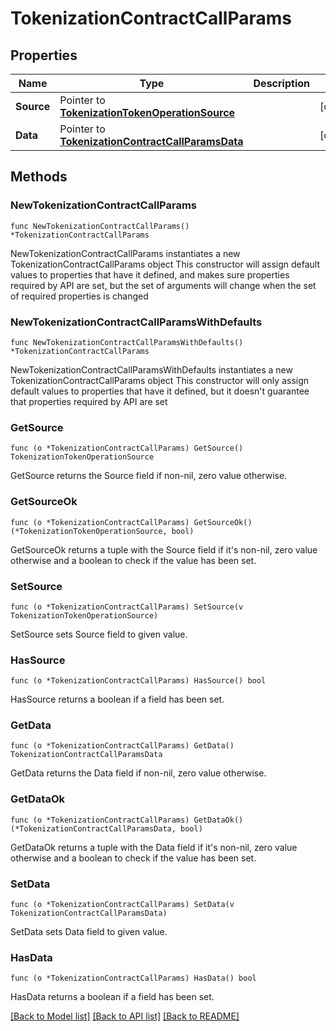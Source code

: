 # TokenizationContractCallParams

## Properties

Name | Type | Description | Notes
------------ | ------------- | ------------- | -------------
**Source** | Pointer to [**TokenizationTokenOperationSource**](TokenizationTokenOperationSource.md) |  | [optional] 
**Data** | Pointer to [**TokenizationContractCallParamsData**](TokenizationContractCallParamsData.md) |  | [optional] 

## Methods

### NewTokenizationContractCallParams

`func NewTokenizationContractCallParams() *TokenizationContractCallParams`

NewTokenizationContractCallParams instantiates a new TokenizationContractCallParams object
This constructor will assign default values to properties that have it defined,
and makes sure properties required by API are set, but the set of arguments
will change when the set of required properties is changed

### NewTokenizationContractCallParamsWithDefaults

`func NewTokenizationContractCallParamsWithDefaults() *TokenizationContractCallParams`

NewTokenizationContractCallParamsWithDefaults instantiates a new TokenizationContractCallParams object
This constructor will only assign default values to properties that have it defined,
but it doesn't guarantee that properties required by API are set

### GetSource

`func (o *TokenizationContractCallParams) GetSource() TokenizationTokenOperationSource`

GetSource returns the Source field if non-nil, zero value otherwise.

### GetSourceOk

`func (o *TokenizationContractCallParams) GetSourceOk() (*TokenizationTokenOperationSource, bool)`

GetSourceOk returns a tuple with the Source field if it's non-nil, zero value otherwise
and a boolean to check if the value has been set.

### SetSource

`func (o *TokenizationContractCallParams) SetSource(v TokenizationTokenOperationSource)`

SetSource sets Source field to given value.

### HasSource

`func (o *TokenizationContractCallParams) HasSource() bool`

HasSource returns a boolean if a field has been set.

### GetData

`func (o *TokenizationContractCallParams) GetData() TokenizationContractCallParamsData`

GetData returns the Data field if non-nil, zero value otherwise.

### GetDataOk

`func (o *TokenizationContractCallParams) GetDataOk() (*TokenizationContractCallParamsData, bool)`

GetDataOk returns a tuple with the Data field if it's non-nil, zero value otherwise
and a boolean to check if the value has been set.

### SetData

`func (o *TokenizationContractCallParams) SetData(v TokenizationContractCallParamsData)`

SetData sets Data field to given value.

### HasData

`func (o *TokenizationContractCallParams) HasData() bool`

HasData returns a boolean if a field has been set.


[[Back to Model list]](../README.md#documentation-for-models) [[Back to API list]](../README.md#documentation-for-api-endpoints) [[Back to README]](../README.md)


